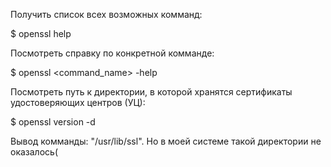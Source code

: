 Получить список всех возможных комманд:

$ openssl help

Посмотреть справку по конкретной комманде:

$ openssl <command_name> -help

Посмотреть путь к директории, в которой хранятся сертификаты удостоверяющих центров (УЦ):

$ openssl version -d

Вывод комманды: "/usr/lib/ssl". Но в моей системе такой директории не оказалось(
